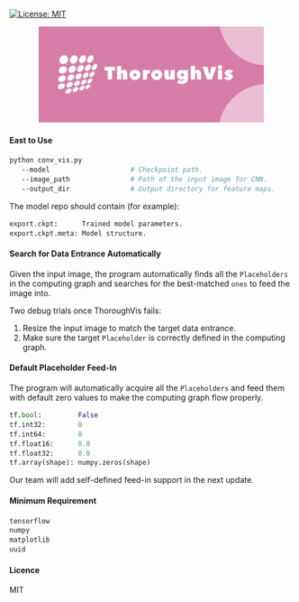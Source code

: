 [![License: MIT](https://img.shields.io/badge/License-MIT-yellow.svg)](https://opensource.org/licenses/MIT)

<div align=center><img alt="ThoroughVis" width="400" src="https://raw.githubusercontent.com/ThoroughImages/ThoroughVis/master/figs/ThoroughVis.png"/></div>

#### East to Use

```bash
python conv_vis.py            
   --model                    # Checkpoint path.
   --image_path               # Path of the input image for CNN.
   --output_dir               # Output directory for feature maps. 
```

The model repo should contain (for example):

```bash
export.ckpt:      Trained model parameters.
export.ckpt.meta: Model structure.
```
#### Search for Data Entrance Automatically

Given the input image, the program automatically finds all the `Placeholders` in the computing graph and searches for the best-matched `ones` to feed the image into.

Two debug trials once ThoroughVis fails:
1. Resize the input image to match the target data entrance.
2. Make sure the target `Placeholder` is correctly defined in the computing graph.

#### Default Placeholder Feed-In

The program will automatically acquire all the `Placeholders` and feed them with default zero values to make the computing graph flow properly.

```python
tf.bool:         False
tf.int32:        0
tf.int64:        0
tf.float16:      0.0
tf.float32:      0.0
tf.array(shape): numpy.zeros(shape)
```

Our team will add self-defined feed-in support in the next update.

#### Minimum Requirement
```bash
tensorflow
numpy 
matplotlib
uuid
```

#### Licence
MIT
